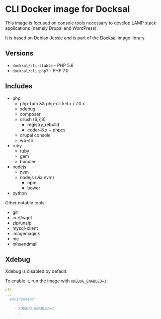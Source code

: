 # CLI Docker image for Docksal

This image is focused on console tools necessary to develop LAMP stack applications (namely Drupal and WordPress).

It is based on Debian Jessie and is part of the [Docksal](https://hub.docker.com/u/docksal) image library.

## Versions

- `docksal/cli:stable` - PHP 5.6
- `docksal/cli:php7` - PHP 7.0

## Includes

- php
  - php-fpm && php-cli 5.6.x / 7.0.x
  - xdebug
  - composer
  - drush (6,7,8)
    - registry_rebuild
    - coder-8.x + phpcs
  - drupal console
  - wp-cli
- ruby
  - ruby
  - gem
  - bundler
- nodejs
  - nvm
  - nodejs (via nvm)
    - npm
    - bower
- python

Other notable tools:

- git
- curl/wget
- zip/unzip
- mysql-client
- imagemagick
- mc
- mhsendmail

## Xdebug

Xdebug is disabled by default.

To enable it, run the image with `XDEBUG_ENABLED=1`:

```yml
cli
...
  environment:
    ...
    - XDEBUG_ENABLED=1
    ...
```
